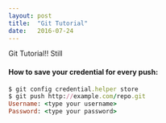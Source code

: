 ```yaml
---
layout: post
title:  "Git Tutorial"
date:   2016-07-24
---
```


<p class="intro"><span class="dropcap"></span> Git Tutorial!! Still  </p>

#### How to save your credential for every push:


``` ruby
$ git config credential.helper store
$ git push http://example.com/repo.git
Username: <type your username>
Password: <type your password>
```
